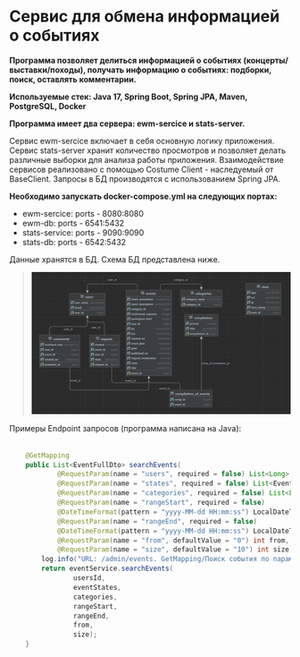 # Сервис для обмена информацией о событиях

**Программа позволяет делиться информацией о событиях (концерты/выставки/походы), получать информацию о событиях: подборки, поиск, оставлять комментарии.**

**Используемые стек: Java 17, Spring Boot, Spring JPA, Maven, PostgreSQL, Docker**

**Программа имеет два сервера: ewm-sercice и stats-server.**

Сервис ewm-sercice включает в себя основную логику приложения. 
Сервис stats-server хранит количество просмотров и позволяет делать различные выборки для анализа работы приложения.
Взаимодействие сервисов реализовано с помощью Сostume Client - наследуемый от BaseClient.
Запросы в БД производятся с использованием Spring JPA.

**Необходимо запускать docker-compose.yml на следующих портах:**
- ewm-sercice:    ports - 8080:8080
- ewm-db:         ports - 6541:5432
- stats-service:  ports - 9090:9090
- stats-db:       ports - 6542:5432

Данные хранятся в БД. Схема БД представлена ниже.

>![db.png](info/db.png)

Примеры Endpoint запросов (программа написана на Java):

```java

    @GetMapping
    public List<EventFullDto> searchEvents(
            @RequestParam(name = "users", required = false) List<Long> usersId,
            @RequestParam(name = "states", required = false) List<EventState> eventStates,
            @RequestParam(name = "categories", required = false) List<Long> categories,
            @RequestParam(name = "rangeStart", required = false)
            @DateTimeFormat(pattern = "yyyy-MM-dd HH:mm:ss") LocalDateTime rangeStart,
            @RequestParam(name = "rangeEnd", required = false)
            @DateTimeFormat(pattern = "yyyy-MM-dd HH:mm:ss") LocalDateTime rangeEnd,
            @RequestParam(name = "from", defaultValue = "0") int from,
            @RequestParam(name = "size", defaultValue = "10") int size) {
        log.info("URL: /admin/events. GetMapping/Поиск события по параметрам/searchEvents");
        return eventService.searchEvents(
                usersId,
                eventStates,
                categories,
                rangeStart,
                rangeEnd,
                from,
                size);
    }
```
